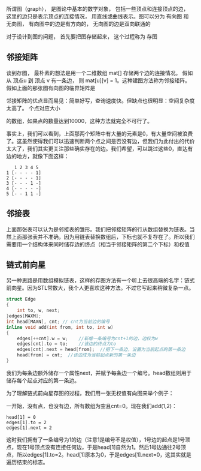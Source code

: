 所谓图（graph）， 是图论中基本的数学对象， 包括一些顶点和连接顶点的边， 这里的边只是表示顶点的连接情况， 用直线或曲线表示。图可以分为 有向图 和 无向图， 有向图中的边是有方向的， 无向图的边是双向联通的

对于设计到图的问题， 首先要把图存储起来， 这个过程称为 存图

## 邻接矩阵
谈到存图， 最朴素的想法是用一个二维数组 mat[] 存储两个边的连接情况。 假如从 顶点u 到 顶点 v 有一条边， 则 mat[u][v] = 1。这种建图方法称为邻接矩阵。 假如上面的那张图有向图的临界矩阵是

邻接矩阵的优点显而易见：简单好写，查询速度快。但缺点也很明显：空间复杂度太高了。 个点对应大小

的数组，如果点的数量达到10000，这种方法就完全不可行了。

事实上，我们可以看到，上面那两个矩阵中有大量的元素是0，有大量空间被浪费了。这虽然使得我们可以迅速判断两个点之间是否没有边，但我们为此付出的代价太大了，我们其实更关注那些确实存在的边。我们希望，可以跳过这些0，直达有边的地方，就像下面这样：

```
   1 2 3 4 5
1 [- - - - 1]
2 [- - - - 1]
3 [- - - 1 -]
4 [- - - - -]
5 [- - 1 1 -]
```
## 邻接表
上面那张表可以认为是邻接表的雏形。我们把邻接矩阵的行从数组替换为链表。当然上面那张表并不准确，因为用链表替换数组后，下标也就不复存在了。所以我们需要用一个结构体来同时储存边的终点（相当于邻接矩阵的第二个下标）和权值

## 链式前向星
另一种思路是用数组模拟链表，这样的存图方法有一个听上去很高端的名字：链式前向星。因为STL常数大，我个人更喜欢这种方法。不过它写起来稍微复杂一点。
```C++
struct Edge
{
    int to, w, next;
}edges[MAXM];
int head[MAXN], cnt; // cnt为当前边的编号
inline void add(int from, int to, int w)
{
    edges[++cnt].w = w;    //新增一条编号为cnt+1的边，边权为w
    edges[cnt].to = to;    //该边的终点为to
    edges[cnt].next = head[from];  //把下一条边，设置为当前起点的第一条边
    head[from] = cnt;  //该边成为当前起点新的第一条边
}
```
我们为每条边额外储存一个属性next，并赋予每条边一个编号。head数组则用于储存每个起点对应的第一条边。

为了理解链式前向星存图的过程，我们用一张无权值有向图来举个例子：

一开始，没有点，也没有边，所有数组为空且cnt=0。现在我们add(1,2)：
```
head[1] = 0
edges[1].to = 2
edges[1].next = 2
```

这时我们拥有了一条编号为1的边（注意1是编号不是权值），1号边的起点是1号顶点，现在1号顶点没有连接任何边，于是head[1]自然为1。然后1号边通往2号顶点，所以edges[1].to=2。head[1]原本为0，于是edges[1].next=0，这其实就是遍历结束的标志。